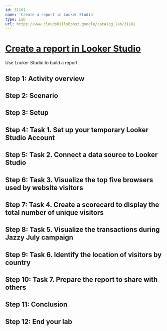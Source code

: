 ```yaml
---
id: 31161
name: 'Create a report in Looker Studio'
type: Lab
url: https://www.cloudskillsboost.google/catalog_lab/31161
---
```


# [Create a report in Looker Studio](https://www.cloudskillsboost.google/catalog_lab/31161)

Use Looker Studio to build a report.

## Step 1: Activity overview

## Step 2: Scenario

## Step 3: Setup

## Step 4: Task 1. Set up your temporary Looker Studio Account

## Step 5: Task 2. Connect a data source to Looker Studio

## Step 6: Task 3. Visualize the top five browsers used by website visitors

## Step 7: Task 4. Create a scorecard to display the total number of unique visitors

## Step 8: Task 5. Visualize the transactions during Jazzy July campaign

## Step 9: Task 6. Identify the location of visitors by country

## Step 10: Task 7. Prepare the report to share with others

## Step 11: Conclusion

## Step 12: End your lab
